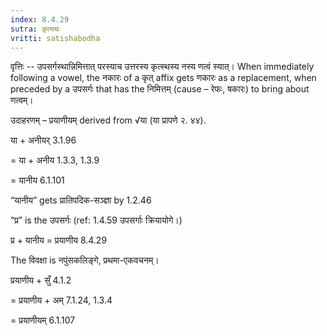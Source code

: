 ```yaml
---
index: 8.4.29
sutra: कृत्यचः
vritti: satishabodha
---
```






वृत्तिः -- उपसर्गस्थान्निमित्तात् परस्याच उत्तरस्य कृत्स्थस्य नस्य णत्वं स्यात्। When immediately following a vowel, the नकारः of a कृत् affix gets णकारः as a replacement, when preceded by a उपसर्गः that has the निमित्तम् (cause – रेफः, षकारः) to bring about णत्वम्।


उदाहरणम् – प्रयाणीयम् derived from √या (या प्रापणे २. ४४).


या + अनीयर् 3.1.96

= या + अनीय 1.3.3, 1.3.9

= यानीय 6.1.101

“यानीय” gets प्रातिपदिक-सञ्ज्ञा by 1.2.46

“प्र” is the उपसर्गः (ref: 1.4.59 उपसर्गाः क्रियायोगे।)

प्र + यानीय = प्रयाणीय 8.4.29


The विवक्षा is नपुंसकलिङ्गे, प्रथमा-एकवचनम्।

प्रयाणीय + सुँ 4.1.2

= प्रयाणीय + अम् 7.1.24, 1.3.4

= प्रयाणीयम् 6.1.107

